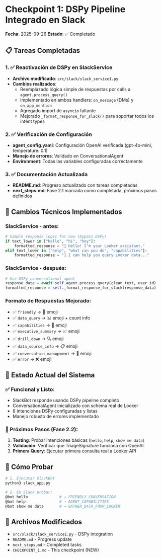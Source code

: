 # Checkpoint 1: DSPy Pipeline Integrado en Slack

**Fecha**: 2025-09-26
**Estado**: ✅ Completado

## 📋 Tareas Completadas

### 1. ✅ Reactivación de DSPy en SlackService
- **Archivo modificado**: `src/slack/slack_service1.py`
- **Cambios realizados**:
  - Reemplazado lógica simple de respuestas por calls a `agent.process_query()`
  - Implementado en ambos handlers: `on_message` (DMs) y `on_app_mention`
  - Agregado import de `asyncio` faltante
  - Mejorado `_format_response_for_slack()` para soportar todos los intent types

### 2. ✅ Verificación de Configuración
- **agent_config.yaml**: Configuración OpenAI verificada (gpt-4o-mini, temperature: 0.1)
- **Manejo de errores**: Validado en ConversationalAgent
- **Environment**: Todas las variables configuradas correctamente

### 3. ✅ Documentación Actualizada
- **README.md**: Progreso actualizado con tareas completadas
- **next_steps.md**: Fase 2.1 marcada como completada, próximos pasos definidos

## 🔧 Cambios Técnicos Implementados

### SlackService - antes:
```python
# Simple response logic for now (bypass DSPy)
if text_lower in ["hello", "hi", "hey"]:
    formatted_response = "👋 Hello! I'm your Looker assistant."
elif text_lower in ["help", "what can you do", "capabilities"]:
    formatted_response = "🤖 I can help you query Looker data..."
```

### SlackService - después:
```python
# Use DSPy conversational agent
response_data = await self.agent.process_query(clean_text, user_id)
formatted_response = self._format_response_for_slack(response_data)
```

### Formato de Respuestas Mejorado:
- ✅ `friendly` → 👋 emoji
- ✅ `data_query` → 📊 emoji + count info
- ✅ `capabilities` → 🤖 emoji
- ✅ `executive_summary` → 📈 emoji
- ✅ `drill_down` → 🔍 emoji
- ✅ `data_source_info` → 📋 emoji
- ✅ `conversation_management` → 🔄 emoji
- ✅ `error` → ❌ emoji

## 🎯 Estado Actual del Sistema

### ✅ Funcional y Listo:
- SlackBot responde usando DSPy pipeline completo
- ConversationalAgent inicializado con schema real de Looker
- 8 intenciones DSPy configuradas y listas
- Manejo robusto de errores implementado

### 📝 Próximos Pasos (Fase 2.2):
1. **Testing**: Probar intenciones básicas (`hello`, `help`, `show me data`)
2. **Validación**: Verificar que TriageSignature funciona con OpenAI
3. **Primera Query**: Ejecutar primera consulta real a Looker API

## 🚀 Cómo Probar
```bash
# 1. Ejecutar SlackBot
python3 slack_app.py

# 2. En Slack probar:
@bot hello              # → FRIENDLY_CONVERSATION
@bot help               # → AGENT_CAPABILITIES
@bot show me data       # → GATHER_DATA_FROM_LOOKER
```

## 📁 Archivos Modificados
- `src/slack/slack_service1.py` - DSPy integration
- `README.md` - Progress update
- `next_steps.md` - Completed tasks
- `CHECKPOINT_1.md` - This checkpoint (NEW)